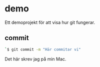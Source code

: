
# demo

Ett demoprojekt för att visa hur git fungerar.

## commit 

```bash
`$ git commit -m "Här commitar vi"
```

Det här skrev jag på min Mac.

